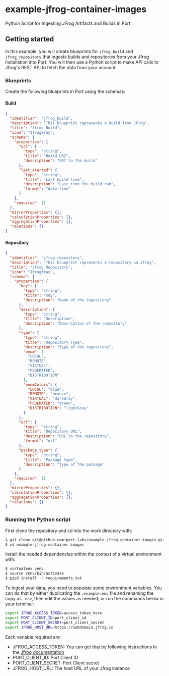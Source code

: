 # example-jfrog-container-images
Python Script for Ingesting JFrog Artifacts and Builds in Port

## Getting started
In this example, you will create blueprints for `jfrog_build` and `jfrog_repository` that ingests builds and repositories from your Jfrog installation into Port. You will then use a Python script to make API calls to Jfrog's REST API to fetch the data from your account.

### Blueprints
Create the following blueprints in Port using the schemas:

#### Build
```json
{
  "identifier": "jfrog_build",
  "description": "This blueprint represents a build from JFrog",
  "title": "Jfrog Build",
  "icon": "JfrogXray",
  "schema": {
    "properties": {
      "uri": {
        "type": "string",
        "title": "Build URI",
        "description": "URI to the build"
      },
      "last_started": {
        "type": "string",
        "title": "Last build time",
        "description": "Last time the build ran",
        "format": "date-time"
      }
    },
    "required": []
  },
  "mirrorProperties": {},
  "calculationProperties": {},
  "aggregationProperties": {},
  "relations": {}
}
```

#### Repository
```json
{
  "identifier": "jfrog_repository",
  "description": "This blueprint represents a repository on Jfrog",
  "title": "Jfrog Repository",
  "icon": "JfrogXray",
  "schema": {
    "properties": {
      "key": {
        "type": "string",
        "title": "Key",
        "description": "Name of the repository"
      },
      "description": {
        "type": "string",
        "title": "Description",
        "description": "Description of the repository"
      },
      "type": {
        "type": "string",
        "title": "Repository Type",
        "description": "Type of the repository",
        "enum": [
          "LOCAL",
          "REMOTE",
          "VIRTUAL",
          "FEDERATED",
          "DISTRIBUTION"
        ],
        "enumColors": {
          "LOCAL": "blue",
          "REMOTE": "bronze",
          "VIRTUAL": "darkGray",
          "FEDERATED": "green",
          "DISTRIBUTION": "lightGray"
        }
      },
      "url": {
        "type": "string",
        "title": "Repository URL",
        "description": "URL to the repository",
        "format": "url"
      },
      "package_type": {
        "type": "string",
        "title": "Package type",
        "description": "Type of the package"
      }
    },
    "required": []
  },
  "mirrorProperties": {},
  "calculationProperties": {},
  "aggregationProperties": {},
  "relations": {}
}
```

### Running the Python script
First clone the repository and cd into the work directory with:
```bash
$ git clone git@github.com:port-labs/example-jfrog-container-images.git
$ cd example-jfrog-container-images
```

Install the needed dependencies within the context of a virtual environment with:
```bash
$ virtualenv venv
$ source venv/bin/activate
$ pip3 install -r requirements.txt
```

To ingest your data, you need to populate some environment variables. You can do that by either duplicating the `.example.env` file and renaming the copy as `.env`, then edit the values as needed; or run the commands below in your terminal:

```bash
export JFROG_ACCESS_TOKEN=access_token_here
export PORT_CLIENT_ID=port_client_id
export PORT_CLIENT_SECRET=port_client_secret
export JFROG_HOST_URL=https://subdomain.jfrog.io
```

Each variable required are:
- JFROG_ACCESS_TOKEN: You can get that by following instructions in the [Jfrog documentation](https://jfrog.com/help/r/jfrog-platform-administration-documentation/access-tokens)
- PORT_CLIENT_ID: Port Client ID
- PORT_CLIENT_SECRET: Port Client secret
- JFROG_HOST_URL: The host URL of your Jfrog instance
